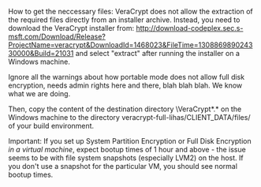 How to get the neccessary files: 
VeraCrypt does not allow the extraction of the required files directly from 
an installer archive.  Instead, you need to download the VeraCrypt installer 
from: 
http://download-codeplex.sec.s-msft.com/Download/Release?ProjectName=veracrypt&DownloadId=1468023&FileTime=130886989024330000&Build=21031
and select "extract" after running the installer on a Windows machine.

Ignore all the warnings about how portable mode does not allow full disk
encryption, needs admin rights here and there, blah blah blah.  We know what
we are doing.

Then, copy the content of the destination directory \VeraCrypt\*.* on the 
Windows machine to the directory veracrypt-full-lihas/CLIENT_DATA/files/ of your
build environment.

Important: If you set up System Partition Encryption or Full Disk Encryption
*in a virtual machine*, expect bootup times of 1 hour and above - the issue 
seems to be with file system snapshots (especially LVM2)  on the host.  If you 
don't use a snapshot for the particular VM, you should see normal bootup times.
